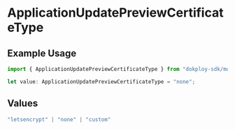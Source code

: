 # ApplicationUpdatePreviewCertificateType

## Example Usage

```typescript
import { ApplicationUpdatePreviewCertificateType } from "dokploy-sdk/models/operations";

let value: ApplicationUpdatePreviewCertificateType = "none";
```

## Values

```typescript
"letsencrypt" | "none" | "custom"
```